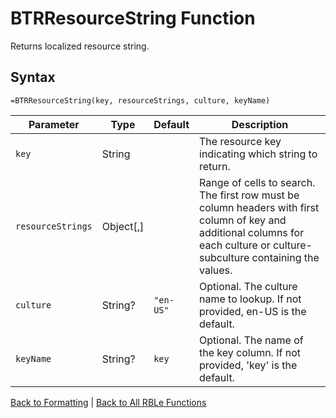 # BTRResourceString Function

Returns localized resource string.

## Syntax

```excel
=BTRResourceString(key, resourceStrings, culture, keyName)
```

Parameter | Type | Default | Description
---|---|---|---
`key` | String |  | The resource key indicating which string to return.
`resourceStrings` | Object[,] |  | Range of cells to search.  The first row must be column headers with first column of key and additional columns for each culture or culture-subculture containing the values.
`culture` | String? | `"en-US"` | Optional. The culture name to lookup.  If not provided, en-US is the default.
`keyName` | String? | `key` | Optional. The name of the key column.  If not provided, 'key' is the default.

[Back to Formatting](Readme.md) | [Back to All RBLe Functions](/RBLe/Readme.md#function-documentation)